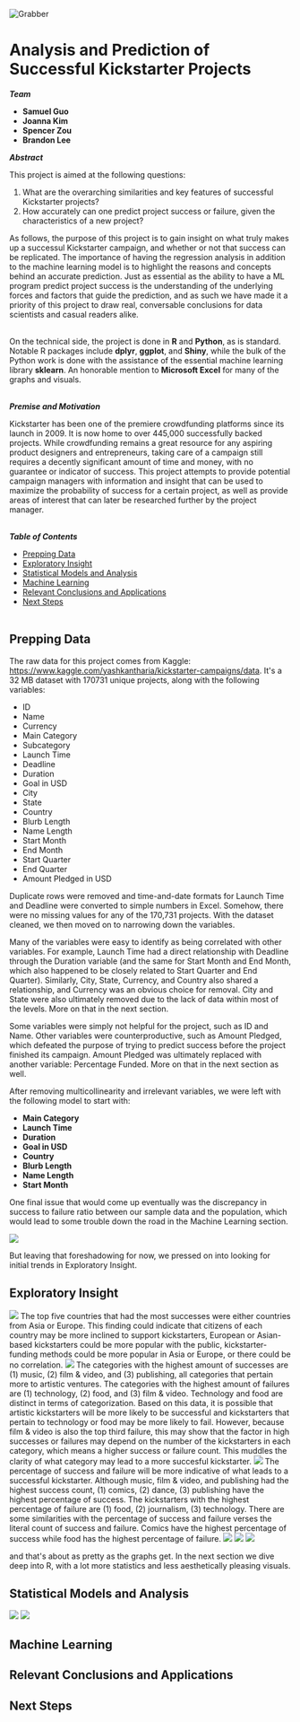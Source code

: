 ![Grabber](https://i.imgur.com/JHoKyFN.png)

# Analysis and Prediction of Successful Kickstarter Projects

***Team***

<ul>
  <li><strong>Samuel Guo</strong></li>
  <li><strong>Joanna Kim</strong></li>
  <li><strong>Spencer Zou</strong></li>
  <li><strong>Brandon Lee</strong></li>
</ul>

***Abstract***

This project is aimed at the following questions:
<ol>
   <li>What are the overarching similarities and key features of successful Kickstarter projects?</li>
   <li>How accurately can one predict project success or failure, given the characteristics of a new project?</li>
</ol>
As follows, the purpose of this project is to gain insight on what truly makes up a successul Kickstarter campaign, and whether or not that success can be replicated. The importance of having the regression analysis in addition to the machine learning model is to highlight the reasons and concepts behind an accurate prediction. Just as essential as the ability to have a ML program predict project success is the understanding of the underlying forces and factors that guide the prediction, and as such we have made it a priority of this project to draw real, conversable conclusions for data scientists and casual readers alike.<br /><br />

On the technical side, the project is done in **R** and **Python**, as is standard. Notable R packages include **dplyr**, **ggplot**, and **Shiny**, while the bulk of the Python work is done with the assistance of the essential machine learning library **sklearn**. An honorable mention to **Microsoft Excel** for many of the graphs and visuals.<br /><br />

***Premise and Motivation***

Kickstarter has been one of the premiere crowdfunding platforms since its launch in 2009. It is now home to over 445,000 successfully backed projects. While crowdfunding remains a great resource for any aspiring product designers and entrepreneurs, taking care of a campaign still requires a decently significant amount of time and money, with no guarantee or indicator of success. This project attempts to provide potential campaign managers with information and insight that can be used to maximize the probability of success for a certain project, as well as provide areas of interest that can later be researched further by the project manager.<br /><br />

***Table of Contents***

* [Prepping Data](#prepping-data)
* [Exploratory Insight](#exploratory-insight)
* [Statistical Models and Analysis](#statistical-models-and-analysis)
* [Machine Learning](#machine-learning)
* [Relevant Conclusions and Applications](#relevant-conclusions-and-applications)
* [Next Steps](#next-steps)<br /><br />

## Prepping Data

The raw data for this project comes from Kaggle: https://www.kaggle.com/yashkantharia/kickstarter-campaigns/data. It's a 32 MB dataset with 170731 unique projects, along with the following variables:

<ul>
  <li>ID</li>
  <li>Name</li>
  <li>Currency</li>
  <li>Main Category</li>
  <li>Subcategory</li>
  <li>Launch Time</li>
  <li>Deadline</li>
  <li>Duration</li>
  <li>Goal in USD</li>
  <li>City</li>
  <li>State</li>
  <li>Country</li>
  <li>Blurb Length</li>
  <li>Name Length</li>
  <li>Start Month</li>
  <li>End Month</li>
  <li>Start Quarter</li>
  <li>End Quarter</li>
  <li>Amount Pledged in USD</li>
</ul>

Duplicate rows were removed and time-and-date formats for Launch Time and Deadline were converted to simple numbers in Excel. Somehow, there were no missing values for any of the 170,731 projects. With the dataset cleaned, we then moved on to narrowing down the variables.

Many of the variables were easy to identify as being correlated with other variables. For example, Launch Time had a direct relationship with Deadline through the Duration variable (and the same for Start Month and End Month, which also happened to be closely related to Start Quarter and End Quarter). Similarly, City, State, Currency, and Country also shared a relationship, and Currency was an obvious choice for removal. City and State were also ultimately removed due to the lack of data within most of the levels. More on that in the next section.

Some variables were simply not helpful for the project, such as ID and Name. Other variables were counterproductive, such as Amount Pledged, which defeated the purpose of trying to predict success before the project finished its campaign. Amount Pledged was ultimately replaced with another variable: Percentage Funded. More on that in the next section as well. 

After removing multicollinearity and irrelevant variables, we were left with the following model to start with:

<ul>
  <li><strong>Main Category</strong></li>
  <li><strong>Launch Time</strong></li>
  <li><strong>Duration</strong></li>
  <li><strong>Goal in USD</strong></li>
  <li><strong>Country</strong></li>
  <li><strong>Blurb Length</strong></li>
  <li><strong>Name Length</strong></li>
  <li><strong>Start Month</strong></li>
</ul>

One final issue that would come up eventually was the discrepancy in success to failure ratio between our sample data and the population, which would lead to some trouble down the road in the Machine Learning section.

![](https://imgur.com/8bmUfLs.png)

But leaving that foreshadowing for now, we pressed on into looking for initial trends in Exploratory Insight.

## Exploratory Insight

![](https://imgur.com/Sfp9Oad.png)
The top five countries that had the most successes were either countries from Asia or Europe. This finding could indicate that citizens of each country may be more inclined to support kickstarters, European or Asian- based kickstarters could be more popular with the public, kickstarter-funding methods could be more popular in Asia or Europe, or there could be no correlation. 
![](https://imgur.com/agodkO1.png)
The categories with the highest amount of successes are (1) music, (2) film & video, and (3) publishing, all categories that pertain more to artistic ventures. The categories with the highest amount of failures are (1) technology, (2) food, and (3) film & video. Technology and food are distinct in terms of categorization. Based on this data, it is possible that artistic kickstarters will be more likely to be successful and kickstarters that pertain to technology or food may be more likely to fail. However, because film & video is also the top third failure, this may show that the factor in high successes or failures may depend on the number of the kickstarters in each category, which means a higher success or failure count. This muddles the clarity of what category may lead to a more succesful kickstarter.
![](https://imgur.com/aHOTE8h.png)
The percentage of success and failure will be more indicative of what leads to a successful kickstarter. Although music, film & video, and publishing had the highest success count, (1) comics, (2) dance, (3) publishing have the highest percentage of success. The kickstarters with the highest percentage of failure are (1) food, (2) journalism, (3) technology. There are some similarities with the percentage of success and failure verses the literal count of success and failure. Comics have the highest percentage of success while food has the highest percentage of failure. 
![](https://imgur.com/h1uukuy.png)
![](https://imgur.com/s4Zj6dG.png)
![](https://imgur.com/gAV8ptM.png)

and that's about as pretty as the graphs get. In the next section we dive deep into R, with a lot more statistics and less aesthetically pleasing visuals.

## Statistical Models and Analysis

![](https://imgur.com/b6cZKf8.png)
![](https://imgur.com/6KLe9v2.png)

## Machine Learning

## Relevant Conclusions and Applications

## Next Steps
